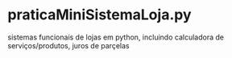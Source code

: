 # praticaMiniSistemaLoja.py
sistemas funcionais de lojas em python, incluindo calculadora de serviços/produtos, juros de parçelas
